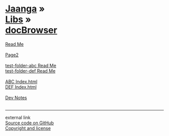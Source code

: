[Jaanga](../../index.html ) &raquo;<br>[Libs]( ../index.html ) &raquo;</br>[docBrowser]( ./index.html )
===

<div id=rm >
	<a href=JavaScript:displayMD("#readme.md#rm"); >Read Me</a>
</div><br>

<div id=p2 >
	<a href=JavaScript:displayMD("#page2.md#p2"); >Page2</a>
</div><br>

<div id=abc >
	<a href=JavaScript:displayMD("#test-folder-abc/readme.md#abc"); >test-folder-abc Read Me</a>
</div>  

<div id=def >
	<a href=JavaScript:displayMD("#test-folder-def/readme.md#def"); >test-folder-def Read Me</a>
</div><br>

<div id=ind1 >
	<a href=JavaScript:displayHTML("#test-folder-abc/index.html#ind1"); >ABC Index.html</a>
</div>
<div id=ind2 >
	<a href=JavaScript:displayHTML("#test-folder-def/index.html#ind2"); >DEF Index.html</a>
</div><br>

<div id=dvn >
	<a href=JavaScript:displayMD("#dev-notes.md#dvn"); >Dev Notes</a>
</div>
<br>

***
<i class="fa fa-external-link"></i> external link  
<i class="fa fa-github"></i> [Source code on GitHub]( https://github.com/jaanga/libs/tree/gh-pages/db )  
<i class='fa fa-copy'></i> [Copyright and license]( https://github.com/jaanga/jaanga.github.io/blob/master/jaanga-copyright-and-mit-license.md )